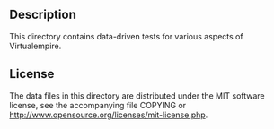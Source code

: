 Description
------------

This directory contains data-driven tests for various aspects of Virtualempire.

License
--------

The data files in this directory are distributed under the MIT software
license, see the accompanying file COPYING or
http://www.opensource.org/licenses/mit-license.php.

